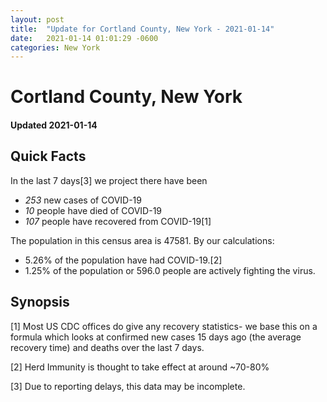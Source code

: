 ```yaml
---
layout: post
title:  "Update for Cortland County, New York - 2021-01-14"
date:   2021-01-14 01:01:29 -0600
categories: New York
---
```


# Cortland County, New York
#### Updated 2021-01-14

## Quick Facts

In the last 7 days[3] we project there have been
- *253* new cases of COVID-19
- *10* people have died of COVID-19
- *107* people have recovered from COVID-19[1]

The population in this census area is 47581. By our calculations:
- 5.26% of the population have had COVID-19.[2]
- 1.25% of the population or 596.0 people are actively fighting the virus.

## Synopsis




[1] Most US CDC offices do give any recovery statistics- we base this on a formula which looks at confirmed new cases
15 days ago (the average recovery time) and deaths over the last 7 days.

[2] Herd Immunity is thought to take effect at around ~70-80%

[3] Due to reporting delays, this data may be incomplete.
 
    